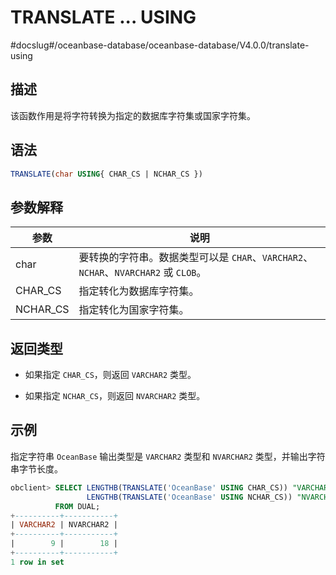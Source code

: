 TRANSLATE ... USING 
========================================
#docslug#/oceanbase-database/oceanbase-database/V4.0.0/translate-using


描述 
-----------------------

该函数作用是将字符转换为指定的数据库字符集或国家字符集。

语法 
-----------------------

```sql
TRANSLATE(char USING{ CHAR_CS | NCHAR_CS })
```



参数解释 
-------------------------



|    参数    |                               说明                                |
|----------|-----------------------------------------------------------------|
| char     | 要转换的字符串。数据类型可以是 `CHAR`、`VARCHAR2`、`NCHAR`、`NVARCHAR2` 或 `CLOB`。 |
| CHAR_CS  | 指定转化为数据库字符集。                                                    |
| NCHAR_CS | 指定转化为国家字符集。                                                     |



返回类型 
-------------------------

* 如果指定 `CHAR_CS`，则返回 `VARCHAR2` 类型。

  

* 如果指定 `NCHAR_CS`，则返回 `NVARCHAR2` 类型。

  




示例 
-----------------------

指定字符串 `OceanBase` 输出类型是 `VARCHAR2` 类型和 `NVARCHAR2` 类型，并输出字符串字节长度。

```sql
obclient> SELECT LENGTHB(TRANSLATE('OceanBase' USING CHAR_CS)) "VARCHAR2",
                 LENGTHB(TRANSLATE('OceanBase' USING NCHAR_CS)) "NVARCHAR2"
          FROM DUAL;
+----------+-----------+
| VARCHAR2 | NVARCHAR2 |
+----------+-----------+
|        9 |        18 |
+----------+-----------+
1 row in set
```


